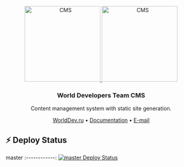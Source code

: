 <p align="center">
  <a href="https://primocms.org#gh-dark-mode-only" target="_blank">
    <img src="https://raw.githubusercontent.com/WorldDevelopersTeam/cms/master/static/logo.svg" alt="CMS" width="200px">
  </a>
  <a href="https://primocms.org#gh-light-mode-only" target="_blank">
    <img src="https://raw.githubusercontent.com/WorldDevelopersTeam/cms/master/static/logo-light.svg" alt="CMS" width="200px">
  </a>
</p>

<h3 align="center">World Developers Team CMS</h3>
<p align="center">Content management system with static site generation.</p>

<p align="center">
    <a href="https://worlddev.ru/">WorldDev.ru</a> •
    <a href="https://docs.primocms.org/">Documentation</a>  •
    <a href="mailto:support@worlddev.ru">E-mail</a>
</p>

## ⚡ Deploy Status

master
:------------:
[![master Deploy Status](https://api.netlify.com/api/v1/badges/ea564325-a977-41c7-b1d4-079bc796b99f/deploy-status)](https://app.netlify.com/sites/worlddev-cms/deploys)
